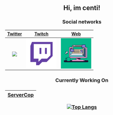 <h2 align="center">Hi, im centi!</h2>

</hr>

<h3 align="center">Social networks</h3>

<div align="center">

| <a href="https://twitter.com/centiFN" target="_blank">**Twitter**</a> | <a href="https://twitch.tv/centit" target="_blank">**Twitch** | <a href="https://centi.is-a.dev" target="_blank">**Web**</a> | 
| :---: | :---: | :---: | 
| <img align='center' src='https://cdn.worldvectorlogo.com/logos/discord-6.svg' height='100px'> | <img align='center' src='https://raw.githubusercontent.com/Carpodi/carpodi/main/images/Twitch.png' height='100px'> | <img align='center' src='https://raw.githubusercontent.com/Carpodi/carpodi/main/images/website.png' height='100px'>                                    
</div>
 <div align="center">
 <h3 align="center">Currently Working On<h3>

<div align="center">

  | <a href="nothing.com" target="_blank">**ServerCop**</a> | 
:---: |  


[![Top Langs](https://github-readme-stats.vercel.app/api/top-langs/?username=nCenti&theme=dark)](https://github.com/nCenti)
